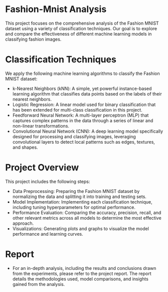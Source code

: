 # Fashion-Mnist Analysis
This project focuses on the comprehensive analysis of the Fashion MNIST dataset using a variety of classification techniques. Our goal is to explore and compare the effectiveness of different machine learning models in classifying fashion images.

# Classification Techniques
We apply the following machine learning algorithms to classify the Fashion MNIST dataset:

- k-Nearest Neighbors (kNN): A simple, yet powerful instance-based learning algorithm that classifies data points based on the labels of their nearest neighbors.
- Logistic Regression: A linear model used for binary classification that has been extended for multi-class classification in this project.
- Feedforward Neural Network: A multi-layer perceptron (MLP) that captures complex patterns in the data through a series of linear and non-linear transformations.
- Convolutional Neural Network (CNN): A deep learning model specifically designed for processing and classifying images, leveraging convolutional layers to detect local patterns such as edges, textures, and shapes.

# Project Overview
This project includes the following steps:

- Data Preprocessing: Preparing the Fashion MNIST dataset by normalizing the data and splitting it into training and testing sets.
- Model Implementation: Implementing each classification technique, including tuning hyperparameters for optimal performance.
- Performance Evaluation: Comparing the accuracy, precision, recall, and other relevant metrics across all models to determine the most effective approach.
- Visualizations: Generating plots and graphs to visualize the model performance and learning curves.

# Report
- For an in-depth analysis, including the results and conclusions drawn from the experiments, please refer to the project report. The report details the methodologies used, model comparisons, and insights gained from the analysis.
